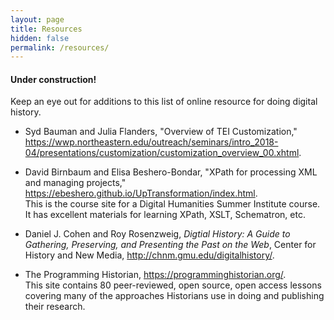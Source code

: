 ```yaml
---
layout: page
title: Resources
hidden: false
permalink: /resources/
---
```


#### Under construction! 

Keep an eye out for additions to this list of online resource for doing digital history.

* Syd Bauman and Julia Flanders, "Overview of TEI 
Customization," <https://wwp.northeastern.edu/outreach/seminars/intro_2018-04/presentations/customization/customization_overview_00.xhtml>. 

* David Birnbaum and Elisa Beshero-Bondar, "XPath for processing XML and managing 
projects,"  <https://ebeshero.github.io/UpTransformation/index.html>.  
This is the course site for a Digital Humanities Summer Institute course. It has 
excellent materials for learning XPath, XSLT, Schematron, etc.

* Daniel J. Cohen and Roy Rosenzweig, _Digtial History: A Guide to Gathering, Preserving, 
and Presenting the Past on the Web_, Center for History and New Media, <http://chnm.gmu.edu/digitalhistory/>.

* The Programming Historian, <https://programminghistorian.org/>.  
This site contains 80 peer-reviewed, open source, open access lessons covering many of the approaches 
Historians use in doing and publishing their research.

